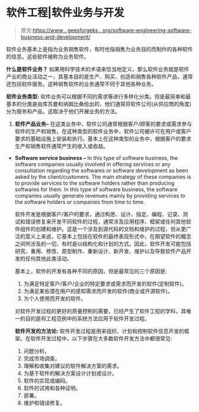 # 软件工程|软件业务与开发

> 原文:[https://www . geesforgeks . org/software-engineering-software-business-and-development/](https://www.geeksforgeeks.org/software-engineering-software-business-and-development/)

软件业务基本上是指为业务销售软件，有时也指销售为业务目的而制作的各种软件的信息，这些软件被称为业务软件。

**什么是软件业务？**
如果用科学技术的术语来恰当地定义，那么软件业务就是软件产业的商业活动之一，其基本目的是生产、购买、创造和销售各种软件产品，通常还包括软件服务。这种销售软件的业务通常不同于其他各种业务。

**软件业务类型:**
软件业务可以根据不同的需求等进行多样化分类。但是最简单和最基本的分类是由库苏曼和纳姆比桑给出的，他们通常将软件公司(从供应商的角度)分为服务和产品，这取决于他们开展业务的方法。

1.  **软件产品业务–**
    在这类业务中，软件公司通常根据客户/顾客的要求或需求参与软件的生产和销售。在这种类型的软件业务中，软件公司被许可在用户或客户要求的基础设施上安装和执行。基本上在这种类型的业务中，根据客户的要求生产和销售软件通常产生的收入或收益。

*   **Software service business –**
    In this type of software business, the software companies usually involved in offering services or any consultation regarding the softwares or software development as been asked by the client/customers. The main strategy of these companies is to provide services to the software holders rather than producing softwares for them. In this type of software business, the software companies usually generate revenues mainly by providing services to the software holders or companies from time to time.

    软件开发是根据客户/客户的要求，通过构思、设计、指定、编程、记录、测试和错误修复来开发不同软件的过程，通常涉及应用程序、框架或任何其他软件组件的创建和维护。这是一个涉及到源代码的文档和维护的过程，但从更广泛的意义上来说，它基本上包括在软件的最终表现形式中，在期望软件的概念之间所涉及的一切，有时是以结构化和计划的方式。因此，软件开发可能包括研究、重用、修改、原型制作、重新设计、新开发、维护以及导致软件产品开发的任何其他此类活动。

    基本上，软件的开发有各种不同的原因，但是最常见的三个原因是:

    1.  为满足特定客户/客户/企业的特定要求或需求而开发的软件(定制软件)。
    2.  为满足某些潜在用户的感知需求而开发的软件(商业或开源软件)。
    3.  为个人使用而开发的软件。

    对软件开发过程的更好的质量控制的需要，已经产生了软件工程的学科，其唯一的目的是将工程范例中的系统方法应用于软件开发过程。

    **软件开发的方法论:**
    软件开发过程是用来组织、计划和控制软件信息开发的框架。在软件开发过程中，以下步骤在大多数软件开发方法中都很常见:

    1.  问题分析。
    2.  完成市场调查。
    3.  理解和收集对建议的软件解决方案的需求。
    4.  为基于软件的解决方案设计计划或设计。
    5.  软件的实现或编码。
    6.  软件的试用和各种证明。
    7.  部署。
    8.  维护和错误修复。
